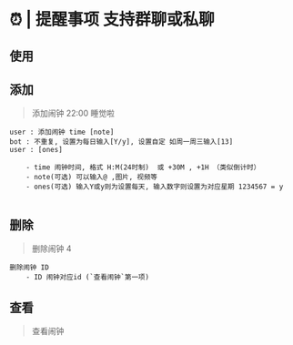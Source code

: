 # ⏰ | 提醒事项  支持群聊或私聊

## __使用__
## 添加
> 添加闹钟 22:00 睡觉啦
```
user : 添加闹钟 time [note]
bot : 不重复, 设置为每日输入[Y/y], 设置自定 如周一周三输入[13]
user : [ones]

    - time 闹钟时间, 格式 H:M(24时制)  或 +30M , +1H （类似倒计时）
    - note(可选) 可以输入@ ,图片, 视频等
    - ones(可选) 输入Y或y则为设置每天, 输入数字则设置为对应星期 1234567 = y
    
```

## 删除
> 删除闹钟 4
```
删除闹钟 ID
    - ID 闹钟对应id (`查看闹钟`第一项)
```


## 查看
> 查看闹钟